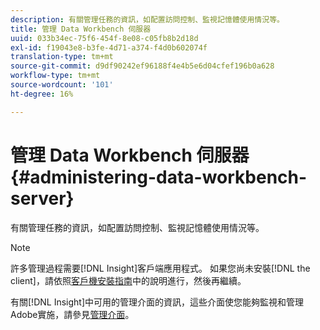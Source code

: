 ```yaml
---
description: 有關管理任務的資訊，如配置訪問控制、監視記憶體使用情況等。
title: 管理 Data Workbench 伺服器
uuid: 033b34ec-75f6-454f-8e08-c05fb8b2d18d
exl-id: f19043e8-b3fe-4d71-a374-f4d0b602074f
translation-type: tm+mt
source-git-commit: d9df90242ef96188f4e4b5e6d04cfef196b0a628
workflow-type: tm+mt
source-wordcount: '101'
ht-degree: 16%

---
```


# 管理 Data Workbench 伺服器{#administering-data-workbench-server}

有關管理任務的資訊，如配置訪問控制、監視記憶體使用情況等。

>[!NOTE]
>
>許多管理過程需要[!DNL Insight]客戶端應用程式。 如果您尚未安裝[!DNL the client]，請依照[客戶機安裝指南](https://docs.adobe.com/content/help/zh-Hant/data-workbench/using/install/c-data-workbench-client-install.html)中的說明進行，然後再繼續。

有關[!DNL Insight]中可用的管理介面的資訊，這些介面使您能夠監視和管理Adobe實施，請參見[管理介面](https://docs.adobe.com/content/help/en/data-workbench/using/client/t-open-ins.html#Administrative_Interfaces)。
